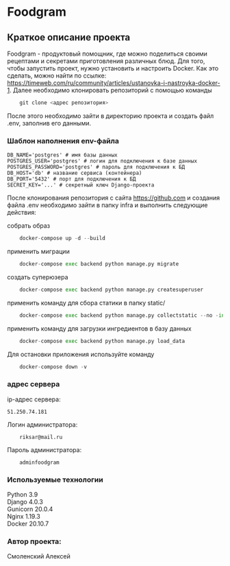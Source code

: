 # Foodgram

## Краткое описание проекта
Foodgram - продуктовый помощник, где можно поделиться своими рецептами и
секретами приготовления различных блюд. Для того, чтобы запустить проект, нужно
установить и настроить Docker. Как это сделать, можно найти по ссылке:
https://timeweb.com/ru/community/articles/ustanovka-i-nastroyka-docker-1. Далее
необходимо клонировать репозиторий с помощью команды 
```python
    git clone <адрес репозитория>
```
После этого необходимо зайти в директорию проекта и создать файл .env,
заполнив его данными.

### Шаблон наполнения env-файла
```
DB_NAME='postgres' # имя базы данных
POSTGRES_USER='postgres' # логин для подключения к базе данных
POSTGRES_PASSWORD='postgres' # пароль для подключения к БД
DB_HOST='db' # название сервиса (контейнера)
DB_PORT='5432' # порт для подключения к БД
SECRET_KEY='...' # секретный ключ Django-проекта
```

После клонирования репозитория с сайта https://github.com и создания файла .env
необходимо зайти в папку infra и выполнить следующие действия:

cобрать образ
```python
    docker-compose up -d --build
```
применить миграции
```python
    docker-compose exec backend python manage.py migrate
```
создать суперюзера
```python
    docker-compose exec backend python manage.py createsuperuser
```
применить команду для сбора статики в папку static/
```python
    docker-compose exec backend python manage.py collectstatic --no -input
```
применить команду для загрузки ингредиентов в базу данных
```python
    docker-compose exec backend python manage.py load_data
```
Для остановки приложения используйте команду
```python
    docker-compose down -v
```

### адрес сервера
ip-адрес сервера:
```
51.250.74.181
```

Логин администратора:
```
    riksar@mail.ru
```
Пароль администратора:
```
    adminfoodgram
```

### Используемые технологии
Python 3.9  
Django 4.0.3  
Gunicorn 20.0.4  
Nginx 1.19.3  
Docker 20.10.7  

### Автор проекта:
Смоленский Алексей
